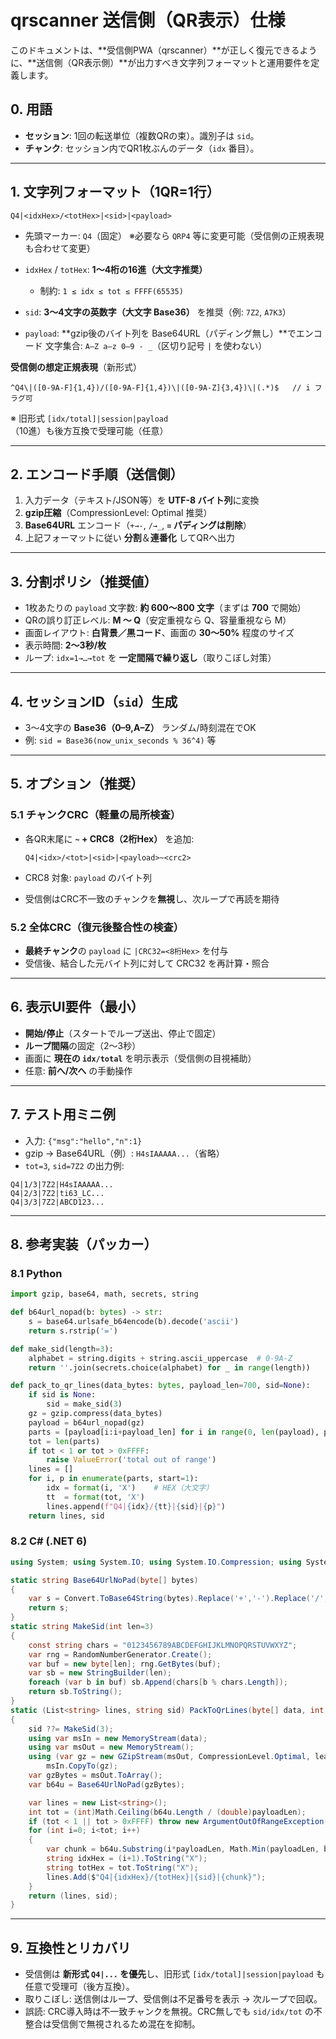 # qrscanner 送信側（QR表示）仕様

このドキュメントは、**受信側PWA（qrscanner）**が正しく復元できるように、**送信側（QR表示側）**が出力すべき文字列フォーマットと運用要件を定義します。

## 0. 用語

* **セッション**: 1回の転送単位（複数QRの束）。識別子は `sid`。
* **チャンク**: セッション内でQR1枚ぶんのデータ（`idx` 番目）。

---

## 1. 文字列フォーマット（1QR=1行）

```
Q4|<idxHex>/<totHex>|<sid>|<payload>
```

* 先頭マーカー: `Q4`（固定）
  ※必要なら `QRP4` 等に変更可能（受信側の正規表現も合わせて変更）
* `idxHex` / `totHex`: **1〜4桁の16進（大文字推奨）**

  * 制約: `1 ≤ idx ≤ tot ≤ FFFF(65535)`
* `sid`: **3〜4文字の英数字（大文字 Base36）** を推奨（例: `7Z2`, `A7K3`）
* `payload`: **gzip後のバイト列を Base64URL（パディング無し）**でエンコード
  文字集合: `A–Z a–z 0–9 - _`（区切り記号 `|` を使わない）

**受信側の想定正規表現**（新形式）

```
^Q4\|([0-9A-F]{1,4})/([0-9A-F]{1,4})\|([0-9A-Z]{3,4})\|(.*)$   // i フラグ可
```

※ 旧形式 `[idx/total]|session|payload`（10進）も後方互換で受理可能（任意）

---

## 2. エンコード手順（送信側）

1. 入力データ（テキスト/JSON等）を **UTF-8 バイト列**に変換
2. **gzip圧縮**（CompressionLevel: Optimal 推奨）
3. **Base64URL** エンコード（`+→-`, `/→_`, **`=` パディングは削除**）
4. 上記フォーマットに従い **分割**＆**連番化** してQRへ出力

---

## 3. 分割ポリシ（推奨値）

* 1枚あたりの `payload` 文字数: **約 600〜800 文字**（まずは **700** で開始）
* QRの誤り訂正レベル: **M 〜 Q**（安定重視なら Q、容量重視なら M）
* 画面レイアウト: **白背景／黒コード**、画面の **30〜50%** 程度のサイズ
* 表示時間: **2〜3秒/枚**
* ループ: `idx=1→…→tot` を **一定間隔で繰り返し**（取りこぼし対策）

---

## 4. セッションID（`sid`）生成

* 3〜4文字の **Base36（0–9,A–Z）** ランダム/時刻混在でOK
* 例: `sid = Base36(now_unix_seconds % 36^4)` 等

---

## 5. オプション（推奨）

### 5.1 チャンクCRC（軽量の局所検査）

* 各QR末尾に **`~` + CRC8（2桁Hex）** を追加:

  ```
  Q4|<idx>/<tot>|<sid>|<payload>~<crc2>
  ```
* CRC8 対象: `payload` のバイト列
* 受信側はCRC不一致のチャンクを**無視**し、次ループで再読を期待

### 5.2 全体CRC（復元後整合性の検査）

* **最終チャンク**の `payload` に `|CRC32=<8桁Hex>` を付与
* 受信後、結合した元バイト列に対して CRC32 を再計算・照合

---

## 6. 表示UI要件（最小）

* **開始/停止**（スタートでループ送出、停止で固定）
* **ループ間隔**の固定（2〜3秒）
* 画面に **現在の `idx/total`** を明示表示（受信側の目視補助）
* 任意: **前へ/次へ** の手動操作

---

## 7. テスト用ミニ例

* 入力: `{"msg":"hello","n":1}`
* gzip → Base64URL（例）: `H4sIAAAAA...`（省略）
* `tot=3`, `sid=7Z2` の出力例:

```
Q4|1/3|7Z2|H4sIAAAAA...
Q4|2/3|7Z2|ti63_LC...
Q4|3/3|7Z2|ABCD123...
```

---

## 8. 参考実装（パッカー）

### 8.1 Python

```python
import gzip, base64, math, secrets, string

def b64url_nopad(b: bytes) -> str:
    s = base64.urlsafe_b64encode(b).decode('ascii')
    return s.rstrip('=')

def make_sid(length=3):
    alphabet = string.digits + string.ascii_uppercase  # 0-9A-Z
    return ''.join(secrets.choice(alphabet) for _ in range(length))

def pack_to_qr_lines(data_bytes: bytes, payload_len=700, sid=None):
    if sid is None:
        sid = make_sid(3)
    gz = gzip.compress(data_bytes)
    payload = b64url_nopad(gz)
    parts = [payload[i:i+payload_len] for i in range(0, len(payload), payload_len)]
    tot = len(parts)
    if tot < 1 or tot > 0xFFFF:
        raise ValueError('total out of range')
    lines = []
    for i, p in enumerate(parts, start=1):
        idx = format(i, 'X')    # HEX（大文字）
        tt  = format(tot, 'X')
        lines.append(f"Q4|{idx}/{tt}|{sid}|{p}")
    return lines, sid
```

### 8.2 C# (.NET 6)

```csharp
using System; using System.IO; using System.IO.Compression; using System.Security.Cryptography; using System.Text; using System.Collections.Generic;

static string Base64UrlNoPad(byte[] bytes)
{
    var s = Convert.ToBase64String(bytes).Replace('+','-').Replace('/','_').TrimEnd('=');
    return s;
}
static string MakeSid(int len=3)
{
    const string chars = "0123456789ABCDEFGHIJKLMNOPQRSTUVWXYZ";
    var rng = RandomNumberGenerator.Create();
    var buf = new byte[len]; rng.GetBytes(buf);
    var sb = new StringBuilder(len);
    foreach (var b in buf) sb.Append(chars[b % chars.Length]);
    return sb.ToString();
}
static (List<string> lines, string sid) PackToQrLines(byte[] data, int payloadLen = 700, string? sid = null)
{
    sid ??= MakeSid(3);
    using var msIn = new MemoryStream(data);
    using var msOut = new MemoryStream();
    using (var gz = new GZipStream(msOut, CompressionLevel.Optimal, leaveOpen:true))
        msIn.CopyTo(gz);
    var gzBytes = msOut.ToArray();
    var b64u = Base64UrlNoPad(gzBytes);

    var lines = new List<string>();
    int tot = (int)Math.Ceiling(b64u.Length / (double)payloadLen);
    if (tot < 1 || tot > 0xFFFF) throw new ArgumentOutOfRangeException(nameof(tot));
    for (int i=0; i<tot; i++)
    {
        var chunk = b64u.Substring(i*payloadLen, Math.Min(payloadLen, b64u.Length - i*payloadLen));
        string idxHex = (i+1).ToString("X");
        string totHex = tot.ToString("X");
        lines.Add($"Q4|{idxHex}/{totHex}|{sid}|{chunk}");
    }
    return (lines, sid);
}
```

---

## 9. 互換性とリカバリ

* 受信側は **新形式 `Q4|...` を優先**し、旧形式 `[idx/total]|session|payload` も任意で受理可（後方互換）。
* 取りこぼし: 送信側はループ、受信側は不足番号を表示 → 次ループで回収。
* 誤読: CRC導入時は不一致チャンクを無視。CRC無しでも `sid/idx/tot` の不整合は受信側で無視されるため混在を抑制。
